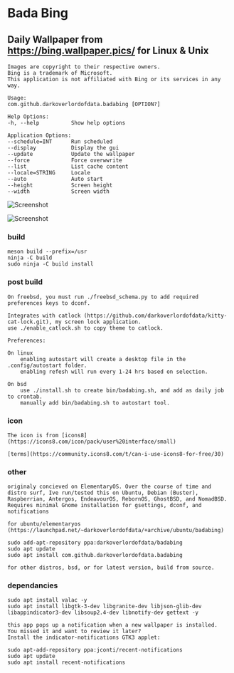 # Bada Bing
## Daily Wallpaper from https://bing.wallpaper.pics/ for Linux & Unix

    Images are copyright to their respective owners. 
    Bing is a trademark of Microsoft. 
    This application is not affiliated with Bing or its services in any way.

    Usage:
    com.github.darkoverlordofdata.badabing [OPTION?]

    Help Options:
    -h, --help          Show help options

    Application Options:
    --schedule=INT      Run scheduled
    --display           Display the gui
    --update            Update the wallpaper
    --force             Force overwwrite
    --list              List cache content
    --locale=STRING     Locale
    --auto              Auto start
    --height            Screen height
    --width             Screen width

![Screenshot](https://github.com/darkoverlordofdata/badabing/raw/master/Screenshot1.png "Screenshot")

![Screenshot](https://github.com/darkoverlordofdata/badabing/raw/master/Screenshot2.png "Screenshot")

### build

    meson build --prefix=/usr
    ninja -C build
    sudo ninja -C build install

### post build

    On freebsd, you must run ./freebsd_schema.py to add required preferences keys to dconf.

    Integrates with catlock (https://github.com/darkoverlordofdata/kitty-cat-lock.git), my screen lock application.
    use ./enable_catlock.sh to copy theme to catlock.

    Preferences:

    On linux 
        enabling autostart will create a desktop file in the .config/autostart folder. 
        enabling refesh will run every 1-24 hrs based on selection.
    
    On bsd
        use ./install.sh to create bin/badabing.sh, and add as daily job to crontab.
        manually add bin/badabing.sh to autostart tool.



### icon

    The icon is from [icons8](https://icons8.com/icon/pack/user%20interface/small)

    [terms](https://community.icons8.com/t/can-i-use-icons8-for-free/30)

### other

    originaly concieved on ElementaryOS. Over the course of time and distro surf, Ive run/tested this on Ubuntu, Debian (Buster), Raspberrian, Antergos, EndeavourOS, RebornOS, GhostBSD, and NomadBSD. Requires minimal Gnome installation for gsettings, dconf, and notifications 

    for ubuntu/elementaryos (https://launchpad.net/~darkoverlordofdata/+archive/ubuntu/badabing)

    sudo add-apt-repository ppa:darkoverlordofdata/badabing
    sudo apt update 
    sudo apt install com.github.darkoverlordofdata.badabing

    for other distros, bsd, or for latest version, build from source. 


### dependancies

    sudo apt install valac -y
    sudo apt install libgtk-3-dev libgranite-dev libjson-glib-dev libappindicator3-dev libsoup2.4-dev libnotify-dev gettext -y

    this app pops up a notification when a new wallpaper is installed. 
    You missed it and want to review it later? 
    Install the indicator-notifications GTK3 applet:

    sudo apt-add-repository ppa:jconti/recent-notifications
    sudo apt update 
    sudo apt install recent-notifications

